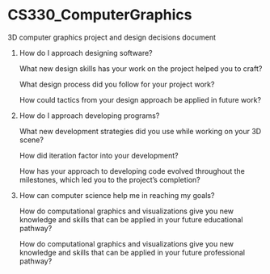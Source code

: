 # CS330_ComputerGraphics
3D computer graphics project and design decisions document


1. How do I approach designing software?

    What new design skills has your work on the project helped you to craft?
   
    What design process did you follow for your project work?
   
    How could tactics from your design approach be applied in future work?

   
2. How do I approach developing programs?
   
    What new development strategies did you use while working on your 3D scene?
   
    How did iteration factor into your development?
   
    How has your approach to developing code evolved throughout the milestones, which led you to the project’s completion?

   
3. How can computer science help me in reaching my goals?
   
    How do computational graphics and visualizations give you new knowledge and skills that can be applied in your future educational pathway?
   
    How do computational graphics and visualizations give you new knowledge and skills that can be applied in your future professional pathway?
